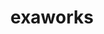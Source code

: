 ---
title: "exaworks"
layout: cache
categories: [package, develop-2024-05-19]
meta: {"versions": ["0.1.0"], "compilers": ["gcc@=11.4.0", "gcc@=9.4.0", "oneapi@=2024.0.0"], "oss": ["ubuntu20.04", "ubuntu22.04"], "platforms": ["linux"], "targets": ["neoverse_v1", "neoverse_v2", "ppc64le", "x86_64_v3"], "stacks": ["e4s", "e4s-neoverse-v2", "e4s-neoverse_v1", "e4s-oneapi", "e4s-power", "root"], "num_specs": 5, "num_specs_by_stack": {"root": 5, "e4s-power": 1, "e4s-neoverse_v1": 1, "e4s-neoverse-v2": 1, "e4s": 1, "e4s-oneapi": 1}}
spec_details: [{"hash": "tcszzz73iymfnuw327ax7zm3nxoiw433", "compiler": "gcc@=9.4.0", "versions": ["0.1.0"], "os": "ubuntu20.04", "platform": "linux", "target": "ppc64le", "variants": ["build_system=bundle"], "stacks": ["root", "e4s-power"], "size": "-", "tarball": "https://binaries.spack.io/releases/develop-2024-05-19/build_cache/linux-ubuntu20.04-ppc64le/gcc-9.4.0/exaworks-0.1.0/linux-ubuntu20.04-ppc64le-gcc-9.4.0-exaworks-0.1.0-tcszzz73iymfnuw327ax7zm3nxoiw433.spack"}, {"hash": "wplaaijywlalmjlertzvagqvoaqcbdas", "compiler": "gcc@=11.4.0", "versions": ["0.1.0"], "os": "ubuntu22.04", "platform": "linux", "target": "neoverse_v1", "variants": ["build_system=bundle"], "stacks": ["e4s-neoverse_v1", "root"], "size": "-", "tarball": "https://binaries.spack.io/releases/develop-2024-05-19/build_cache/linux-ubuntu22.04-neoverse_v1/gcc-11.4.0/exaworks-0.1.0/linux-ubuntu22.04-neoverse_v1-gcc-11.4.0-exaworks-0.1.0-wplaaijywlalmjlertzvagqvoaqcbdas.spack"}, {"hash": "yark3b3p5lolim4r6nrkooanybcxya2g", "compiler": "gcc@=11.4.0", "versions": ["0.1.0"], "os": "ubuntu22.04", "platform": "linux", "target": "neoverse_v2", "variants": ["build_system=bundle"], "stacks": ["root", "e4s-neoverse-v2"], "size": "-", "tarball": "https://binaries.spack.io/releases/develop-2024-05-19/build_cache/linux-ubuntu22.04-neoverse_v2/gcc-11.4.0/exaworks-0.1.0/linux-ubuntu22.04-neoverse_v2-gcc-11.4.0-exaworks-0.1.0-yark3b3p5lolim4r6nrkooanybcxya2g.spack"}, {"hash": "3vz3kll56hffz5ekmggbwltgnwcbh5vd", "compiler": "gcc@=11.4.0", "versions": ["0.1.0"], "os": "ubuntu22.04", "platform": "linux", "target": "x86_64_v3", "variants": ["build_system=bundle"], "stacks": ["root", "e4s"], "size": "-", "tarball": "https://binaries.spack.io/releases/develop-2024-05-19/build_cache/linux-ubuntu22.04-x86_64_v3/gcc-11.4.0/exaworks-0.1.0/linux-ubuntu22.04-x86_64_v3-gcc-11.4.0-exaworks-0.1.0-3vz3kll56hffz5ekmggbwltgnwcbh5vd.spack"}, {"hash": "7trxvo52o35mlmzhbahmbk4b7kofjzn6", "compiler": "oneapi@=2024.0.0", "versions": ["0.1.0"], "os": "ubuntu22.04", "platform": "linux", "target": "x86_64_v3", "variants": ["build_system=bundle"], "stacks": ["e4s-oneapi", "root"], "size": "-", "tarball": "https://binaries.spack.io/releases/develop-2024-05-19/build_cache/linux-ubuntu22.04-x86_64_v3/oneapi-2024.0.0/exaworks-0.1.0/linux-ubuntu22.04-x86_64_v3-oneapi-2024.0.0-exaworks-0.1.0-7trxvo52o35mlmzhbahmbk4b7kofjzn6.spack"}]
---
